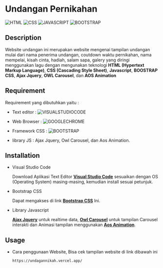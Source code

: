 # Undangan Pernikahan

![HTML](https://img.shields.io/badge/HTML-Hyper_text_markup_Language-a?style=for-the-badge&logo=HTML5)
![CSS](https://img.shields.io/badge/CSS-Cascading_style_sheet-a?style=for-the-badge&logo=CSS3)
![JAVASCRIPT](https://img.shields.io/badge/JAVASCRIPT-444?style=for-the-badge&logo=JAVASCRIPT)
![BOOTSTRAP](https://img.shields.io/badge/bOOSTRAP_CSS-444?style=for-the-badge&logo=BOOTSTRAP)

## Description

Website undangan ini merupakan website mengenai tampilan undangan mulai dari nama penerima undangan, coutdown waktu pernikahan, nama mempelai, kisah cinta, hadiah, salam sapa, galery yang diringi menggunakan lagu dengan mengunakan teknologi **HTML (Hypertext Markup Language)**, **CSS (Cascading Style Sheet)**, **Javascript**, **BOOSTRAP CSS**, **Ajax Jquery**, **OWL Carousel**, dan **AOS Animation**

## Requirement

Requirement yang dibutuhkan yaitu :

- Text editor : ![VISUALSTUDIOCODE](https://img.shields.io/badge/VISUAL_STUDIO_CODE-555?style=flat-square&logo=VISUALSTUDIOCODE)

- Web Browser : ![GOOGLECHROME](https://img.shields.io/badge/GOOGLE_CHROME-555?style=flat-square&logo=GOOGLECHROME)

- Framework CSS : ![BOOTSTRAP](https://img.shields.io/badge/BOOTSTRAP_CSS-555?style=flat-square&logo=BOOTSTRAP)

- library JS : Ajax Jquery, Owl Carousel, dan Aos Animation.

## Installation

- Visual Studio Code

  Download Aplikasi Text Editor **[Visual Studio Code](https://code.visualstudio.com/Download)** sesuaikan dengan OS (Operating System) masing-masing, kemudian install sesuai petunjuk.

- Bootstrap CSS

  Dapat mengakses di link **[Bootstrap CSS](https://getbootstrap.com)** Ini.

- Library Javascript

  **[Ajax Jquery](https://api.jquery.com/Jquery.ajax/)** untuk realtime data, **[Owl Carousel](http://owlcarousel2.github.io/OwlCarousel2/)**  untuk tampilan Carousel interakti dan Animasi tampilan menggunakan **[Aos Animation](https://michalsnik.github.io/aos/)**.

## Usage

- Cara penggunaan Website, Bisa cek tampilan website di link dibawah ini
  ```
  https://undagannikah.vercel.app/
  ```